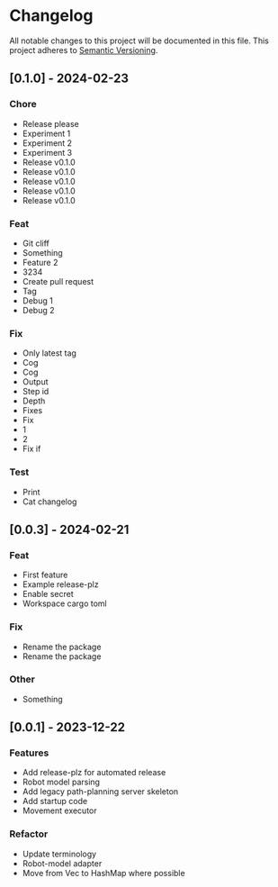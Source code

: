 # Changelog

All notable changes to this project will be documented in this file.
This project adheres to [Semantic Versioning](https://semver.org/spec/v2.0.0.html).

## [0.1.0] - 2024-02-23

### Chore

- Release please
- Experiment 1
- Experiment 2
- Experiment 3
- Release v0.1.0
- Release v0.1.0
- Release v0.1.0
- Release v0.1.0
- Release v0.1.0

### Feat

- Git cliff
- Something
- Feature 2
- 3234
- Create pull request
- Tag
- Debug 1
- Debug 2

### Fix

- Only latest tag
- Cog
- Cog
- Output
- Step id
- Depth
- Fixes
- Fix
- 1
- 2
- Fix if

### Test

- Print
- Cat changelog

## [0.0.3] - 2024-02-21

### Feat

- First feature
- Example release-plz
- Enable secret
- Workspace cargo toml

### Fix

- Rename the package
- Rename the package

### Other

- Something

## [0.0.1] - 2023-12-22

### Features

- Add release-plz for automated release
- Robot model parsing
- Add legacy path-planning server skeleton
- Add startup code
- Movement executor

### Refactor

- Update terminology
- Robot-model adapter
- Move from Vec to HashMap where possible
